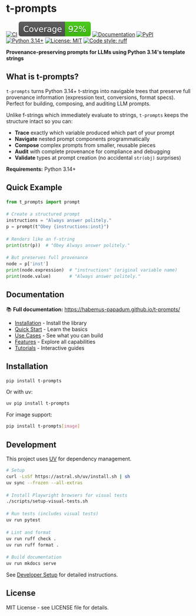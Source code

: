 # t-prompts

[![CI](https://github.com/habemus-papadum/t-prompts/actions/workflows/ci.yml/badge.svg)](https://github.com/habemus-papadum/t-prompts/actions/workflows/ci.yml)
[![Coverage](https://raw.githubusercontent.com/habemus-papadum/t-prompts/python-coverage-comment-action-data/badge.svg)](https://htmlpreview.github.io/?https://github.com/habemus-papadum/t-prompts/blob/python-coverage-comment-action-data/htmlcov/index.html)
[![Documentation](https://img.shields.io/badge/Documentation-blue.svg)](https://habemus-papadum.github.io/t-prompts/)
[![PyPI](https://img.shields.io/pypi/v/t-prompts.svg)](https://pypi.org/project/t-prompts/)
[![Python 3.14+](https://img.shields.io/badge/python-3.14+-blue.svg)](https://www.python.org/downloads/)
[![License: MIT](https://img.shields.io/badge/License-MIT-yellow.svg)](https://opensource.org/licenses/MIT)
[![Code style: ruff](https://img.shields.io/badge/code%20style-ruff-000000.svg)](https://github.com/astral-sh/ruff)

**Provenance-preserving prompts for LLMs using Python 3.14's template strings**

## What is t-prompts?

`t-prompts` turns Python 3.14+ t-strings into navigable trees that preserve full provenance information (expression text, conversions, format specs). Perfect for building, composing, and auditing LLM prompts.

Unlike f-strings which immediately evaluate to strings, `t-prompts` keeps the structure intact so you can:

- **Trace** exactly which variable produced which part of your prompt
- **Navigate** nested prompt components programmatically
- **Compose** complex prompts from smaller, reusable pieces
- **Audit** with complete provenance for compliance and debugging
- **Validate** types at prompt creation (no accidental `str(obj)` surprises)

**Requirements:** Python 3.14+

## Quick Example

```python
from t_prompts import prompt

# Create a structured prompt
instructions = "Always answer politely."
p = prompt(t"Obey {instructions:inst}")

# Renders like an f-string
print(str(p))  # "Obey Always answer politely."

# But preserves full provenance
node = p['inst']
print(node.expression)  # "instructions" (original variable name)
print(node.value)       # "Always answer politely."
```

## Documentation

📚 **Full documentation:** https://habemus-papadum.github.io/t-prompts/

- [Installation](https://habemus-papadum.github.io/t-prompts/installation/) - Install the library
- [Quick Start](https://habemus-papadum.github.io/t-prompts/quick-start/) - Learn the basics
- [Use Cases](https://habemus-papadum.github.io/t-prompts/use-cases/) - See what you can build
- [Features](https://habemus-papadum.github.io/t-prompts/features/) - Explore all capabilities
- [Tutorials](https://habemus-papadum.github.io/t-prompts/demos/01-basic/) - Interactive guides

## Installation

```bash
pip install t-prompts
```

Or with uv:

```bash
uv pip install t-prompts
```

For image support:

```bash
pip install t-prompts[image]
```

## Development

This project uses [UV](https://docs.astral.sh/uv/) for dependency management.

```bash
# Setup
curl -LsSf https://astral.sh/uv/install.sh | sh
uv sync --frozen --all-extras

# Install Playwright browsers for visual tests
./scripts/setup-visual-tests.sh

# Run tests (includes visual tests)
uv run pytest

# Lint and format
uv run ruff check .
uv run ruff format .

# Build documentation
uv run mkdocs serve
```

See [Developer Setup](https://habemus-papadum.github.io/t-prompts/developer/setup/) for detailed instructions.

## License

MIT License - see LICENSE file for details.
